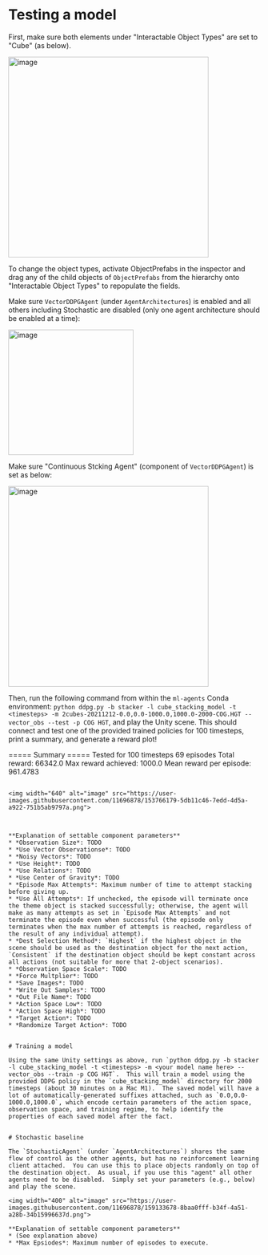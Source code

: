 # Testing a model

First, make sure both elements under "Interactable Object Types" are set to "Cube" (as below).

<img width="400" alt="image" src="https://user-images.githubusercontent.com/11696878/153765818-90f8eafe-1574-4a25-86d4-09c3cfdfa63e.png">

To change the object types, activate ObjectPrefabs in the inspector and drag any of the child objects of `ObjectPrefabs` from the hierarchy onto "Interactable Object Types" to repopulate the fields.

Make sure `VectorDDPGAgent` (under `AgentArchitectures`) is enabled and all others including Stochastic are disabled (only one agent architecture should be enabled at a time):

<img width="250" alt="image" src="https://user-images.githubusercontent.com/11696878/153765917-95f564dc-9d02-4b79-a751-8e4a21bbd084.png">

Make sure "Continuous Stcking Agent" (component of `VectorDDPGAgent`) is set as below:

<img width="400" alt="image" src="https://user-images.githubusercontent.com/11696878/159133389-a90ffb58-d629-423e-95c8-a5adda047844.png">

Then, run the following command from within the `ml-agents` Conda environment: `python ddpg.py -b stacker -l cube_stacking_model -t <timesteps> -m 2cubes-20211212-0.0,0.0-1000.0,1000.0-2000-COG.HGT --vector_obs --test -p COG HGT`, and play the Unity scene.  This should connect and test one of the provided trained policies for 100 timesteps, print a summary, and generate a reward plot!

===== Summary =====
Tested for 100 timesteps
	69 episodes
	Total reward: 66342.0
	Max reward achieved: 1000.0
	Mean reward per episode: 961.4783
```

<img width="640" alt="image" src="https://user-images.githubusercontent.com/11696878/153766179-5db11c46-7edd-4d5a-a922-751b5ab9797a.png">



**Explanation of settable component parameters**
* *Observation Size*: TODO
* *Use Vector Observationse*: TODO
* *Noisy Vectors*: TODO
* *Use Height*: TODO
* *Use Relations*: TODO
* *Use Center of Gravity*: TODO
* *Episode Max Attempts*: Maximum number of time to attempt stacking before giving up.
* *Use All Attempts*: If unchecked, the episode will terminate once the theme object is stacked successfully; otherwise, the agent will make as many attempts as set in `Episode Max Attempts` and not terminate the episode even when successful (the episode only terminates when the max number of attempts is reached, regardless of the result of any individual attempt).
* *Dest Selection Method*: `Highest` if the highest object in the scene should be used as the destination object for the next action, `Consistent` if the destination object should be kept constant across all actions (not suitable for more that 2-object scenarios).
* *Observation Space Scale*: TODO
* *Force Multplier*: TODO
* *Save Images*: TODO
* *Write Out Samples*: TODO
* *Out File Name*: TODO
* *Action Space Low*: TODO
* *Action Space High*: TODO
* *Target Action*: TODO
* *Randomize Target Action*: TODO


# Training a model

Using the same Unity settings as above, run `python ddpg.py -b stacker -l cube_stacking_model -t <timesteps> -m <your model name here> --vector_obs --train -p COG HGT`.  This will train a model using the provided DDPG policy in the `cube_stacking_model` directory for 2000 timesteps (about 30 minutes on a Mac M1).  The saved model will have a lot of automatically-generated suffixes attached, such as `0.0,0.0-1000.0,1000.0`, which encode certain parameters of the action space, observation space, and training regime, to help identify the properties of each saved model after the fact.


# Stochastic baseline

The `StochasticAgent` (under `AgentArchitectures`) shares the same flow of control as the other agents, but has no reinforcement learning client attached.  You can use this to place objects randomly on top of the destination object.  As usual, if you use this "agent" all other agents need to be disabled.  Simply set your parameters (e.g., below) and play the scene.

<img width="400" alt="image" src="https://user-images.githubusercontent.com/11696878/159133678-8baa0fff-b34f-4a51-a28b-34b15996637d.png">

**Explanation of settable component parameters**
* (See explanation above)
* *Max Epsiodes*: Maximum number of episodes to execute.
